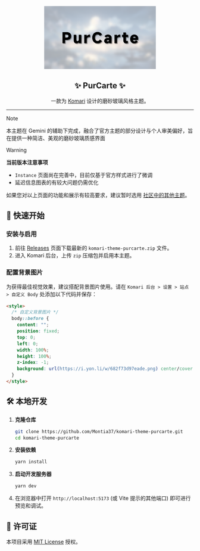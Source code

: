 <div align="center">

<img width="300" src="./preview.png" alt="PurCarte Theme Preview">

## ✨ PurCarte ✨

一款为 [Komari](https://github.com/komari-monitor/komari) 设计的磨砂玻璃风格主题。

</div>

---

> [!NOTE]
> 本主题在 Gemini 的辅助下完成，融合了官方主题的部分设计与个人审美偏好，旨在提供一种简洁、美观的磨砂玻璃质感界面

> [!WARNING]
>
> **当前版本注意事项**
>
> - `Instance` 页面尚在完善中，目前仅基于官方样式进行了微调
> - 延迟信息图表的有较大问题仍需优化
>
> 如果您对以上页面的功能和展示有较高要求，建议暂时选用 [社区中的其他主题](https://komari-document.pages.dev/community/theme)。

## 🚀 快速开始

### 安装与启用

1.  前往 [Releases](https://github.com/Montia37/komari-theme-purcarte/releases) 页面下载最新的 `komari-theme-purcarte.zip` 文件。
2.  进入 Komari 后台，上传 `zip` 压缩包并启用本主题。

### 配置背景图片

为获得最佳视觉效果，建议搭配背景图片使用。请在 `Komari 后台 > 设置 > 站点 > 自定义 Body` 处添加以下代码并保存：

```html
<style>
  /* 自定义背景图片 */
  body::before {
    content: "";
    position: fixed;
    top: 0;
    left: 0;
    width: 100%;
    height: 100%;
    z-index: -1;
    background: url(https://i.yon.li/w/682f73d97eade.png) center/cover no-repeat;
  }
</style>
```

## 🛠️ 本地开发

1.  **克隆仓库**

    ```bash
    git clone https://github.com/Montia37/komari-theme-purcarte.git
    cd komari-theme-purcarte
    ```

2.  **安装依赖**

    ```bash
    yarn install
    ```

3.  **启动开发服务器**

    ```bash
    yarn dev
    ```

4.  在浏览器中打开 `http://localhost:5173` (或 Vite 提示的其他端口) 即可进行预览和调试。

## 📄 许可证

本项目采用 [MIT License](LICENSE) 授权。
